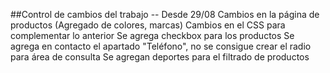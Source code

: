 ##Control de cambios del trabajo
-- Desde 29/08
Cambios en la página de productos (Agregado de colores, marcas)
Cambios en el CSS para complementar lo anterior
Se agrega checkbox para los productos
Se agrega en contacto el apartado "Teléfono", no se consigue crear el radio para área de consulta
Se agregan deportes para el filtrado de productos